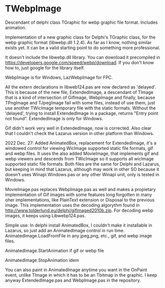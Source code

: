 # TWebpImage
Descendant of delphi class TGraphic for webp graphic file format. Includes animation.

Implementation of a new graphic class for Delphi's TGraphic class, for the webp graphic format (libwebp.dll 1.2.4). As far as I know, nothing similar exists yet. It can be a valid starting point to do something more professional.

It doesn't include the libwebp.dll library. You can download it precompiled in https://developers.google.com/speed/webp/download. If you don't know how to, just google for the library itself.

WebpImage is for Windows, LazWebpImage for FPC.

All the extern declarations in libweb124.pas are now declared as 'delayed'. This is because of the new file, ExtendedImage, a descendant of TImage that is a kind of intersection of GifImage, WebpImage and finally, because TPngImage and TJpegImage fail with some files, instead of use them, just use another TWicImage temporary file with the static formats. Without the 'delayed', trying to install ExtendedImage in a package, returns "Entry point not found". ExtendedImage is only for Windows.

Gif didn't work very well in ExtendedImage, now is corrected.
Also clear that I couldn't check the Lazarus version in other platform than Windows.

2022 Dec. 27:
Added AnimatedBox, replacement for ExtendedImage, it's a windowed control for viewing WicImage supported static file formats, gif and webp files. It uses the also added MovieImage, that implements gif and webp viewers and descends from TWicImage so it supports all wicImage supported static file formats. Both files are the same for Delphi and Lazarus, but keeping in mind that Lazarus, although may work in other SO because it doesn't uses Winapi.Windows.pas or any other Winapi unit, only is tested in Windows. 

MovieImage.pas replaces WebpImage.pas as well and makes a propietary implementation of Gif images with some features long forgotten in many oher implementations, like PlainText extension or Disposal to the previous image. This implementation uses the decoding algorythm found in http://www.tolderlund.eu/delphi/gifimaged2010b.zip. For decoding webp images, it keeps using Libwebp124.pas.

Simple use: In delphi install AnimatedBox, I couldn't make it installable in Lazarus, so just add an AnimatedImage control in run time.
AnimatedImage.LoadFromFile  in any jpeg,png, etc., gif, and webp image files.

AnimatedImage.StartAnimation if gif or webp file

AnimatedImage.StopAnimation idem

You can also paint in AnimatedImage anytime you want in the OnPaint event, unlike TImage in which it has to be an Tbitmap in the graphic.
I keep anyway ExtendedImage.pas and WebpImage.pas in the repository.
